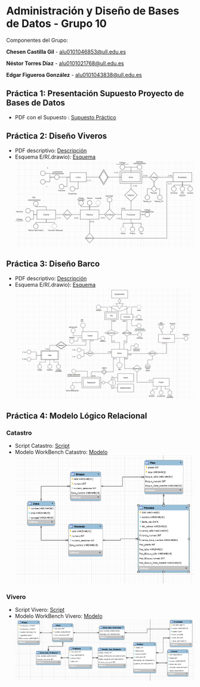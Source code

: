 # Administración y Diseño de Bases de Datos - Grupo 10
Componentes del Grupo:

 **Chesen Castilla Gil** - alu0101046853@ull.edu.es

 **Néstor Torres Díaz** - alu0101021768@ull.edu.es
 
 **Edgar Figueroa González** - alu0101043838@ull.edu.es

## Práctica 1: Presentación Supuesto Proyecto de Bases de Datos

- PDF con el Supuesto : [Supuesto Práctico](/documentos/supuesto.pdf)

## Práctica 2: Diseño Viveros

- PDF descriptivo: [Descripción](/documentos/viveros.pdf)
- Esquema E/R(.drawio): [Esquema](/pract02/viveros.drawio)
![imágenio](/pract02/vivero.png)

## Práctica 3: Diseño Barco

- PDF descriptivo: [Descripción](/documentos/barco.pdf)
- Esquema E/R(.drawio): [Esquema](/pract03/barco.drawio)
![imagenbarco](/pract03/barco.png)

## Práctica 4: Modelo Lógico Relacional

### Catastro

- Script Catastro: [Script](/pract04/SQL_SCRIPT_CATASTRO.sql)
- Modelo WorkBench Catastro: [Modelo](/pract04/catastro.mwb)
![imagencatastro](/pract04/catastro.png)

### Vivero

- Script Vivero: [Script](/pract04/SQL_SCRIPT_VIVEROS.sql) 
- Modelo WorkBench Vivero: [Modelo](/pract04/viveros.mwb) 
![imagenviveros](/pract04/viveros.png)



